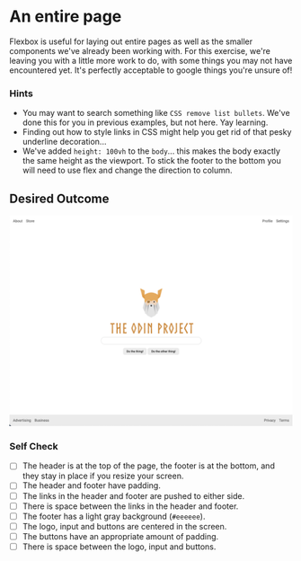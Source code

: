 # An entire page

Flexbox is useful for laying out entire pages as well as the smaller components we've already been working with. For this exercise, we're leaving you with a little more work to do, with some things you may not have encountered yet. It's perfectly acceptable to google things you're unsure of!

### Hints

- You may want to search something like `CSS remove list bullets`. We've done this for you in previous examples, but not here. Yay learning.
- Finding out how to style links in CSS might help you get rid of that pesky underline decoration...
- We've added `height: 100vh` to the `body`... this makes the body exactly the same height as the viewport. To stick the footer to the bottom you will need to use flex and change the direction to column.

## Desired Outcome

![desired outcome](./desired-outcome.png)

### Self Check

- [ ] The header is at the top of the page, the footer is at the bottom, and they stay in place if you resize your screen.
- [ ] The header and footer have padding.
- [ ] The links in the header and footer are pushed to either side.
- [ ] There is space between the links in the header and footer.
- [ ] The footer has a light gray background (`#eeeeee`).
- [ ] The logo, input and buttons are centered in the screen.
- [ ] The buttons have an appropriate amount of padding.
- [ ] There is space between the logo, input and buttons.
